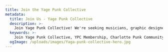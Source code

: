```yaml
---
title: Join the Yage Punk Collective
metadata:
  title: Join Us - Yage Punk Collective
  description: >-
    Join Yage Punk Collective! We're seeking musicians, graphic designers, promoters, and mutual aid liaisons to help grow Charlotte's anarchist punk community.
  keywords: >-
    Join Yage Punk Collective, YPC Membership, Charlotte Punk Community, Anarchist Musicians, Punk Band Members, DIY Community, Mutual Aid
  ogImage: /uploads/images/Yaga-punk-collective-hero.jpg
---
```

